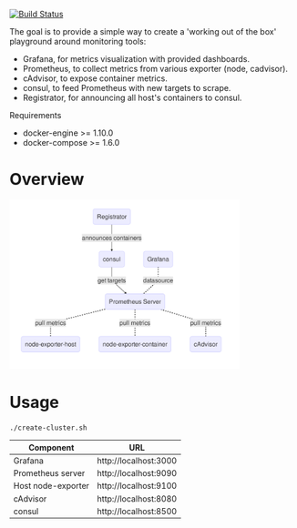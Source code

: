 [![Build Status](https://travis-ci.org/Perdjesk/monitoring-containerized.svg?branch=master)](https://travis-ci.org/Perdjesk/monitoring-containerized)

The goal is to provide a simple way to create a 'working out of the box' playground around monitoring tools:
- Grafana, for metrics visualization with provided dashboards.
- Prometheus, to collect metrics from various exporter (node, cadvisor).
- cAdvisor, to expose container metrics.
- consul, to feed Prometheus with new targets to scrape.
- Registrator, for announcing all host's containers to consul.


Requirements
- docker-engine  >= 1.10.0
- docker-compose >= 1.6.0



# Overview

<img src="/docs/figure.md.png" width="80%">

# Usage

```
./create-cluster.sh
```

| Component           | URL                     |
| ---                 | ---                     |
| Grafana             | http://localhost:3000   |
| Prometheus server   | http://localhost:9090   |
| Host node-exporter  | http://localhost:9100   |
| cAdvisor            | http://localhost:8080   |
| consul              | http://localhost:8500   |
